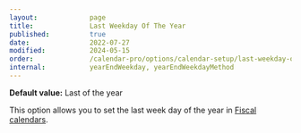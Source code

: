 ```yaml
---
layout:             page
title:              Last Weekday Of The Year
published:          true
date:               2022-07-27
modified:           2024-05-15
order:              /calendar-pro/options/calendar-setup/last-weekday-of-the-year
internal:           yearEndWeekday, yearEndWeekdayMethod
---
```

**Default value:** Last of the year

This option allows you to set the last week day of the year in [Fiscal calendars](../../features/calendar-systems.md#fiscal-calendar).
